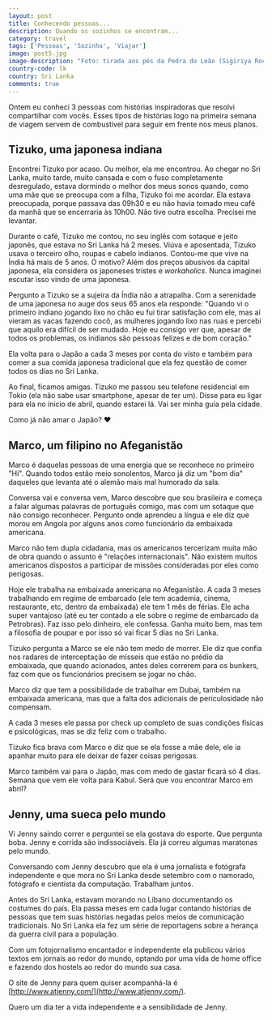 ```yaml
---
layout: post
title: Conhecendo pessoas...
description: Quando os sozinhos se encontram...
category: travel
tags: ['Pessoas', 'Sozinha', 'Viajar']
image: post5.jpg
image-description: "Foto: tirada aos pés da Pedra do Leão (Sigiriya Rock) com o povo do Sri Lanka!"
country-code: lk
country: Sri Lanka
comments: true
---
```


Ontem eu conheci 3 pessoas com histórias inspiradoras que resolvi compartilhar com vocês. Esses tipos de histórias logo na primeira semana de viagem servem de combustível para seguir em frente nos meus planos.

## Tizuko, uma japonesa indiana
Encontrei Tizuko por acaso. Ou melhor, ela me encontrou. Ao chegar no Sri Lanka, muito tarde, muito cansada e com o fuso completamente desregulado, estava dormindo o melhor dos meus sonos quando, como uma mãe que se preocupa com a filha, Tizuko foi me acordar. Ela estava preocupada, porque passava das 09h30 e eu não havia tomado meu café da manhã que se encerraria às 10h00.  Não tive outra escolha. Precisei me levantar.

Durante o café, Tizuko me contou, no seu inglês com sotaque e jeito japonês, que estava no Sri Lanka há 2 meses. Viúva e aposentada, Tizuko usava o terceiro olho, roupas e cabelo indianos. Contou-me que vive na Índia há mais de 5 anos. O motivo? Além dos preços abusivos da capital japonesa, ela considera os japoneses tristes e *workaholics*. Nunca imaginei escutar isso vindo de uma japonesa.

Pergunto a Tizuko se a sujeira da Índia não a atrapalha. Com a serenidade de uma japonesa no auge dos seus 65 anos ela responde: "Quando vi o primeiro indiano jogando lixo no chão eu fui tirar satisfação com ele, mas aí vieram as vacas fazendo cocô, as mulheres jogando lixo nas ruas e percebi que aquilo era difícil de ser mudado. Hoje eu consigo ver que, apesar de todos os problemas, os indianos são pessoas felizes e de bom coração."

Ela volta para o Japão a cada 3 meses por conta do visto e também para comer a sua comida japonesa tradicional que ela fez questão de comer todos os dias no Sri Lanka.

Ao final, ficamos amigas. Tizuko me passou seu telefone residencial em Tokio (ela não sabe usar smartphone, apesar de ter um). Disse para eu ligar para ela no ínicio de abril, quando estarei lá. Vai ser minha guia pela cidade.

Como já não amar o Japão? :heart:


## Marco, um filipino no Afeganistão

Marco é daquelas pessoas de uma energia que se reconhece no primeiro "Hi". Quando todos estão meio sonolentos, Marco já diz um "bom dia" daqueles que levanta até o alemão mais mal humorado da sala.

Conversa vai e conversa vem, Marco descobre que sou brasileira e começa a falar algumas palavras de português comigo, mas com um sotaque que não consigo reconhecer. Pergunto onde aprendeu a língua e ele diz que morou em Angola por alguns anos como funcionário da embaixada americana.

Marco não tem dupla cidadania, mas os americanos tercerizam muita mão de obra quando o assunto é "relações internacionais". Não existem muitos americanos dispostos a participar de missões consideradas por eles como perigosas.

Hoje ele trabalha na embaixada americana no Afeganistão. A cada 3 meses trabalhando em regime de embarcado (ele tem academia, cinema, restaurante, etc, dentro da embaixada) ele tem 1 mês de férias. Ele acha super vantajoso (até eu ter contado a ele sobre o regime de embarcado da Petrobras). Faz isso pelo dinheiro, ele confessa. Ganha muito bem, mas tem a filosofia de poupar e por isso só vai ficar 5 dias no Sri Lanka.

Tizuko pergunta a Marco se ele não tem medo de morrer.  Ele diz que confia nos radares de interceptação de mísseis que estão no prédio da embaixada, que quando acionados, antes deles correrem para os bunkers, faz com que os funcionários precisem se jogar no chão. 

Marco diz que tem a possibilidade de trabalhar em Dubai, também na embaixada americana, mas que a falta dos adicionais de periculosidade não compensam. 

A cada 3 meses ele passa por check up completo de suas condições físicas e psicológicas, mas se diz feliz com o trabalho.

Tizuko fica brava com Marco e diz que se ela fosse a mãe dele, ele ia apanhar muito para ele deixar de fazer coisas perigosas.

Marco também vai para o Japão, mas com medo de gastar ficará só 4 dias. Semana que vem ele volta para Kabul. Será que vou encontrar Marco em abril?


## Jenny, uma sueca pelo mundo 

Vi Jenny saindo correr e perguntei se ela gostava do esporte. Que pergunta boba. Jenny e corrida são indissociáveis. Ela já correu algumas maratonas pelo mundo.

Conversando com Jenny descubro que ela é uma jornalista e fotógrafa independente e que mora no Sri Lanka desde setembro com o namorado, fotógrafo e cientista da computação. Trabalham juntos. 

Antes do Sri Lanka, estavam morando no Líbano documentando os costumes do país. Ela passa meses em cada lugar contando histórias de pessoas que tem suas histórias negadas pelos meios de comunicação tradicionais. No Sri Lanka ela fez um série de reportagens sobre a herança da guerra civil para a população.

Com um fotojornalismo encantador e independente ela publicou vários textos em jornais ao redor do mundo, optando por uma vida de home office e fazendo dos hostels ao redor do mundo sua casa. 

O site de Jenny para quem quiser acompanhá-la é [http://www.atjenny.com/](http://www.atjenny.com/).

Quero um dia ter a vida independente e a sensibilidade de Jenny.
